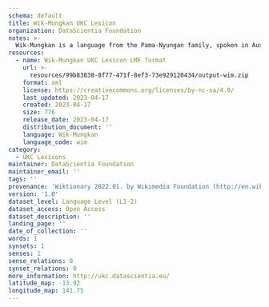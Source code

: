 ```yaml
---
schema: default
title: Wik-Mungkan UKC Lexicon
organization: DataScientia Foundation
notes: >-
  Wik-Mungkan is a language from the Pama-Nyungan family, spoken in Australia. The UKC Lexicon of Wik-Mungkan is represented as a lexico-semantic network. It consists of words, word senses, synsets, as well as sense-level and synset-level relationships.
resources:
  - name: Wik-Mungkan UKC Lexicon LMF format
    url: >-
      resources/99b83838-8f77-471f-8ef3-73e929120434/output-wim.zip
    format: xml
    license: https://creativecommons.org/licenses/by-nc-sa/4.0/
    last_updated: 2023-04-17
    created: 2023-04-17
    size: 776
    release_date: 2023-04-17
    distribution_document: ''
    language: Wik-Mungkan
    language_code: wim
category:
  - UKC Lexicons
maintainer: DataScientia Foundation
maintainer_email: ''
tags: ''
provenance: 'Wiktionary 2022.01. by Wikimedia Foundation (http://en.wiktionary.org); Princeton WordNet 2.1 by Princeton University (https://wordnet.princeton.edu)'
version: '1.0'
dataset_level: Language Level (L1-2)
dataset_access: Open Access
dataset_description: ''
landing_page: ''
date_of_collection: ''
words: 1
synsets: 1
senses: 1
sense_relations: 0
synset_relations: 0
more_information: http://ukc.datascientia.eu/
latitude_map: -13.92
longitude_map: 141.75
---
```

